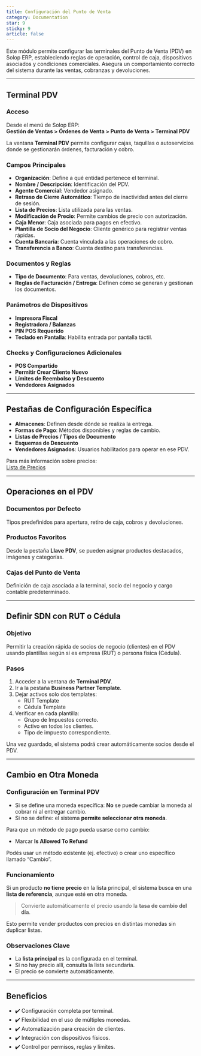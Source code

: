 ```yaml
---
title: Configuración del Punto de Venta
category: Documentation
star: 9
sticky: 9
article: false
---
```


Este módulo permite configurar las terminales del Punto de Venta (PDV) en Solop ERP, estableciendo reglas de operación, control de caja, dispositivos asociados y condiciones comerciales. Asegura un comportamiento correcto del sistema durante las ventas, cobranzas y devoluciones.

---

## Terminal PDV

### Acceso

Desde el menú de Solop ERP:  
**Gestión de Ventas > Órdenes de Venta > Punto de Venta > Terminal PDV**

La ventana **Terminal PDV** permite configurar cajas, taquillas o autoservicios donde se gestionarán órdenes, facturación y cobro.

### Campos Principales

- **Organización**: Define a qué entidad pertenece el terminal.
- **Nombre / Descripción**: Identificación del PDV.
- **Agente Comercial**: Vendedor asignado.
- **Retraso de Cierre Automático**: Tiempo de inactividad antes del cierre de sesión.
- **Lista de Precios**: Lista utilizada para las ventas.
- **Modificación de Precio**: Permite cambios de precio con autorización.
- **Caja Menor**: Caja asociada para pagos en efectivo.
- **Plantilla de Socio del Negocio**: Cliente genérico para registrar ventas rápidas.
- **Cuenta Bancaria**: Cuenta vinculada a las operaciones de cobro.
- **Transferencia a Banco**: Cuenta destino para transferencias.

### Documentos y Reglas

- **Tipo de Documento**: Para ventas, devoluciones, cobros, etc.
- **Reglas de Facturación / Entrega**: Definen cómo se generan y gestionan los documentos.

### Parámetros de Dispositivos

- **Impresora Fiscal**
- **Registradora / Balanzas**
- **PIN POS Requerido**
- **Teclado en Pantalla**: Habilita entrada por pantalla táctil.

### Checks y Configuraciones Adicionales

- **POS Compartido**
- **Permitir Crear Cliente Nuevo**
- **Límites de Reembolso y Descuento**
- **Vendedores Asignados**

---

## Pestañas de Configuración Específica

- **Almacenes**: Definen desde dónde se realiza la entrega.
- **Formas de Pago**: Métodos disponibles y reglas de cambio.
- **Listas de Precios / Tipos de Documento**
- **Esquemas de Descuento**
- **Vendedores Asignados**: Usuarios habilitados para operar en ese PDV.

Para más información sobre precios:  
[Lista de Precios](../sales-management/comercial-rules/price-list)

---

## Operaciones en el PDV

### Documentos por Defecto

Tipos predefinidos para apertura, retiro de caja, cobros y devoluciones.

### Productos Favoritos

Desde la pestaña **Llave PDV**, se pueden asignar productos destacados, imágenes y categorías.

### Cajas del Punto de Venta

Definición de caja asociada a la terminal, socio del negocio y cargo contable predeterminado.

---

## Definir SDN con RUT o Cédula

### Objetivo

Permitir la creación rápida de socios de negocio (clientes) en el PDV usando plantillas según si es empresa (RUT) o persona física (Cédula).

### Pasos

1. Acceder a la ventana de **Terminal PDV**.
2. Ir a la pestaña **Business Partner Template**.
3. Dejar activos solo dos templates:  
   - RUT Template  
   - Cédula Template
4. Verificar en cada plantilla:
   - Grupo de Impuestos correcto.
   - Activo en todos los clientes.
   - Tipo de impuesto correspondiente.

Una vez guardado, el sistema podrá crear automáticamente socios desde el PDV.

---

## Cambio en Otra Moneda

### Configuración en Terminal PDV

- Si se define una moneda específica: **No** se puede cambiar la moneda al cobrar ni al entregar cambio.
- Si no se define: el sistema **permite seleccionar otra moneda**.

Para que un método de pago pueda usarse como cambio:  
* Marcar **Is Allowed To Refund**

Podés usar un método existente (ej. efectivo) o crear uno específico llamado “Cambio”.

### Funcionamiento

Si un producto **no tiene precio** en la lista principal, el sistema busca en una **lista de referencia**, aunque esté en otra moneda.

> Convierte automáticamente el precio usando la **tasa de cambio del día**.

Esto permite vender productos con precios en distintas monedas sin duplicar listas.

### Observaciones Clave

- La **lista principal** es la configurada en el terminal.
- Si no hay precio allí, consulta la lista secundaria.
- El precio se convierte automáticamente.

---

## Beneficios

- ✔️ Configuración completa por terminal.
- ✔️ Flexibilidad en el uso de múltiples monedas.
- ✔️ Automatización para creación de clientes.
- ✔️ Integración con dispositivos físicos.
- ✔️ Control por permisos, reglas y límites.
